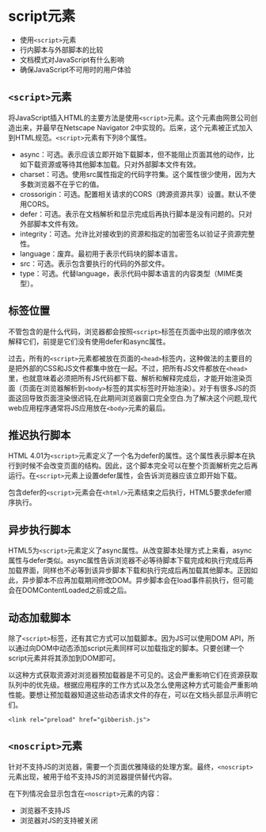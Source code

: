 # script元素

* 使用`<script>`元素
* 行内脚本与外部脚本的比较
* 文档模式对JavaScript有什么影响
* 确保JavaScript不可用时的用户体验

## `<script>`元素

​	将JavaScript插入HTML的主要方法是使用`<script>`元素。这个元素由网景公司创造出来，并最早在Netscape Navigator 2中实现的。后来，这个元素被正式加入到HTML规范。`<script>`元素有下列8个属性。

* async：可选。表示应该立即开始下载脚本，但不能阻止页面其他的动作，比如下载资源或等待其他脚本加载。只对外部脚本文件有效。
* charset：可选。使用src属性指定的代码字符集。这个属性很少使用，因为大多数浏览器不在乎它的值。
* crossorigin：可选。配置相关请求的CORS（跨源资源共享）设置。默认不使用CORS。
* defer：可选。表示在文档解析和显示完成后再执行脚本是没有问题的。只对外部脚本文件有效。
* integrity：可选。允许比对接收到的资源和指定的加密签名以验证子资源完整性。
* language：废弃。最初用于表示代码块的脚本语言。
* src：可选。表示包含要执行的代码的外部文件。
* type：可选。代替language，表示代码中脚本语言的内容类型（MIME类型）。

##  标签位置

不管包含的是什么代码，浏览器都会按照`<script>`标签在页面中出现的顺序依次解释它们，前提是它们没有使用defer和async属性。

过去，所有的`<script>`元素都被放在页面的`<head>`标签内，这种做法的主要目的是把外部的CSS和JS文件都集中放在一起。不过，把所有JS文件都放在`<head>`里，也就意味着必须把所有JS代码都下载、解析和解释完成后，才能开始渲染页面（页面在浏览器解析到`<body>`标签的其实标签时开始渲染）。对于有很多JS的页面这回导致页面渲染很迟钝,在此期间浏览器窗口完全空白.为了解决这个问题,现代web应用程序通常将JS应用放在`<body>`元素的最后。

## 推迟执行脚本

HTML 4.01为`<script>`元素定义了一个名为defer的属性。这个属性表示脚本在执行到时候不会改变页面的结构。因此，这个脚本完全可以在整个页面解析完之后再运行。在`<script>`元素上设置defer属性，会告诉浏览器应该立即开始下载。

包含defer的`<script>`元素会在`<html/>`元素结束之后执行，HTML5要求defer顺序执行。

## 异步执行脚本

HTML5为`<script>`元素定义了async属性。从改变脚本处理方式上来看，async属性与defer类似。async属性告诉浏览器不必等待脚本下载完成和执行完成后再加载界面，同样也不必等到该异步脚本下载和执行完成后再加载其他脚本。正因如此，异步脚本不应再加载期间修改DOM。异步脚本会在load事件前执行，但可能会在DOMContentLoaded之前或之后。

## 动态加载脚本

除了`<script>`标签，还有其它方式可以加载脚本。因为JS可以使用DOM API，所以通过向DOM中动态添加script元素同样可以加载指定的脚本。只要创建一个script元素并将其添加到DOM即可。

以这种方式获取资源对浏览器预加载器是不可见的。这会严重影响它们在资源获取队列中的优先级。根据应用程序的工作方式以及怎么使用这种方式可能会严重影响性能。要想让预加载器知道这些动态请求文件的存在，可以在文档头部显示声明它们。

`<link rel="preload" href="gibberish.js">`

## `<noscript>`元素

针对不支持JS的浏览器，需要一个页面优雅降级的处理方案。最终，`<noscript>`元素出现，被用于给不支持JS的浏览器提供替代内容。

在下列情况会显示包含在`<noscript>`元素的内容：

* 浏览器不支持JS
* 浏览器对JS的支持被关闭





























